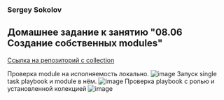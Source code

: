 ### Sergey Sokolov
## Домашнее задание к занятию "08.06 Создание собственных modules"
[Ссылка на репозиторий с collection](https://github.com/SSergeyA/dz_module)

Проверка module на исполняемость локально.
![image](https://user-images.githubusercontent.com/93119897/196261658-5878399d-914e-4330-8830-bbd45fbc59e2.png)
Запуск single task playbook и  module в нём.
![image](https://user-images.githubusercontent.com/93119897/196261698-a966c342-6326-45ea-a47a-3b19642ff53f.png)
Проверка  playbook с ролью и установленной колекцией
![image](https://user-images.githubusercontent.com/93119897/196261805-baa916e3-1eb4-41d9-9219-8d048a181754.png)
